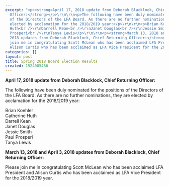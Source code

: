 ```yaml
---
excerpt: "<p><strong>April 17, 2018 update from Deborah Blacklock, Chief Returning
  Officer:</strong></p>\r\n\r\n<p>The following have been duly nominated for the positions
  of the Directors of the LFA Board. As there are no further nominations, they are
  elected by acclamation for the 2018/2019 year:</p>\r\n\r\n<p>Brian Koehler<br />\r\nCatherine
  Huth<br />\r\nDarrell Kean<br />\r\nJanet Douglas<br />\r\nJessie Smith<br />\r\nPaul
  Prosperi<br />\r\nTanya Lewis</p>\r\n\r\n<p><strong>March 13, 2018 and April 3,
  2018 updates from Deborah Blacklock, Chief Returning Officer:</strong></p>\r\n\r\n<p>Please
  join me in congratulating Scott McLean who has been acclaimed LFA President and
  Alison Curtis who has been acclaimed as LFA Vice President for the 2018/2019 year.</p>\r\n"
categories: []
layout: post
title: Spring 2018 Board Election Results
created: 1524085486
---
```

<p><strong>April 17, 2018 update from Deborah Blacklock, Chief Returning Officer:</strong></p>

<p>The following have been duly nominated for the positions of the Directors of the LFA Board. As there are no further nominations, they are elected by acclamation for the 2018/2019 year:</p>

<p>Brian Koehler<br />
Catherine Huth<br />
Darrell Kean<br />
Janet Douglas<br />
Jessie Smith<br />
Paul Prosperi<br />
Tanya Lewis</p>

<p><strong>March 13, 2018 and April 3, 2018 updates from Deborah Blacklock, Chief Returning Officer:</strong></p>

<p>Please join me in congratulating Scott McLean who has been acclaimed LFA President and Alison Curtis who has been acclaimed as LFA Vice President for the 2018/2019 year.</p>
